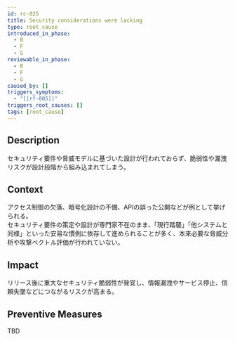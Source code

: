 ```yaml
---
id: rc-025
title: Security considerations were lacking
type: root_cause
introduced_in_phase:
  - B
  - F
  - G
reviewable_in_phase:
  - B
  - F
  - G
caused_by: []
triggers_symptoms:
  - "[[rf-005]]"
triggers_root_causes: []
tags: [root_cause]
---
```


## Description
セキュリティ要件や脅威モデルに基づいた設計が行われておらず、脆弱性や漏洩リスクが設計段階から組み込まれてしまう。

## Context
アクセス制御の欠落、暗号化設計の不備、APIの誤った公開などが例として挙げられる。  
セキュリティ要件の策定や設計が専門家不在のまま、「現行踏襲」「他システムと同様」といった安易な慣例に依存して進められることが多く、本来必要な脅威分析や攻撃ベクトル評価が行われていない。

## Impact
リリース後に重大なセキュリティ脆弱性が発覚し、情報漏洩やサービス停止、信頼失墜などにつながるリスクが高まる。

## Preventive Measures
TBD